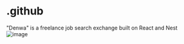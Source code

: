 # .github
"Denwa" is a freelance job search exchange built on React and Nest
![image](https://github.com/Project-DENWA/.README/assets/106549605/0c1e40f2-bd85-4bbf-8b3d-5929afde329f)

